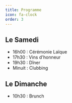 ```yaml
---
title: Programme
icon: fa-clock
order: 3
---
```


<h2>Le Samedi</h2>

- 16h00 : Cérémonie Laïque
- 17h30 : Vins d'honneur
- 19h30 : Dîner
- Minuit : Clubbing

<h2>Le Dimanche</h2>

- 10h30 : Brunch